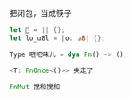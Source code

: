 把闭包，当成筷子

```rust
let 🥢 = || {};
let lo_u8l = |o: u8| {};

```

```rust
Type 咂吧味儿 = dyn Fn() -> ()

<T: FnOnce<()>> 夹走了

FnMut 搅和搅和
```